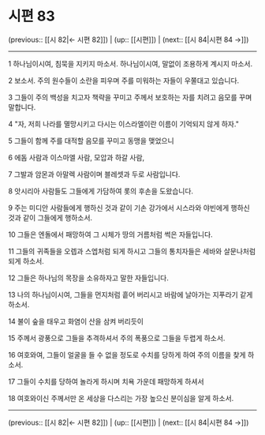 # 시편 83

(previous:: [[시 82|← 시편 82]]) | (up:: [[시편]]) | (next:: [[시 84|시편 84 →]])

***




1 
하나님이시여, 침묵을 지키지 마소서. 하나님이시여, 말없이 조용하게 계시지 마소서. 



2 
보소서. 주의 원수들이 소란을 피우며 주를 미워하는 자들이 우쭐대고 있습니다. 



3 
그들이 주의 백성을 치고자 책략을 꾸미고 주께서 보호하는 자를 치려고 음모를 꾸며 말합니다. 



4 
"자, 저희 나라를 멸망시키고 다시는 이스라엘이란 이름이 기억되지 않게 하자." 



5 
그들이 함께 주를 대적할 음모를 꾸미고 동맹을 맺었으니 



6 
에돔 사람과 이스마엘 사람, 모압과 하갈 사람, 



7 
그발과 암몬과 아말렉 사람이며 블레셋과 두로 사람입니다. 



8 
앗시리아 사람들도 그들에게 가담하여 롯의 후손을 도왔습니다. 



9 
주는 미디안 사람들에게 행하신 것과 같이 기손 강가에서 시스라와 야빈에게 행하신 것과 같이 그들에게 행하소서. 



10 
그들은 엔돌에서 패망하여 그 시체가 땅의 거름처럼 썩은 자들입니다. 



11 
그들의 귀족들을 오렙과 스엡처럼 되게 하시고 그들의 통치자들은 세바와 살문나처럼 되게 하소서. 



12 
그들은 하나님의 목장을 소유하자고 말한 자들입니다. 



13 
나의 하나님이시여, 그들을 먼지처럼 흩어 버리시고 바람에 날아가는 지푸라기 같게 하소서. 



14 
불이 숲을 태우고 화염이 산을 삼켜 버리듯이 



15 
주께서 광풍으로 그들을 추격하셔서 주의 폭풍으로 그들을 두렵게 하소서. 



16 
여호와여, 그들이 얼굴을 들 수 없을 정도로 수치를 당하게 하여 주의 이름을 찾게 하소서. 



17 
그들이 수치를 당하여 놀라게 하시며 치욕 가운데 패망하게 하셔서 



18 
여호와이신 주께서만 온 세상을 다스리는 가장 높으신 분이심을 알게 하소서.

***

(previous:: [[시 82|← 시편 82]]) | (up:: [[시편]]) | (next:: [[시 84|시편 84 →]])
